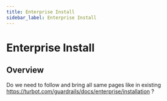 ```yaml
---
title: Enterprise Install
sidebar_label: Enterprise Install
---
```

# Enterprise Install

## Overview

Do we need to follow and bring all same pages like in existing https://turbot.com/guardrails/docs/enterprise/installation ?